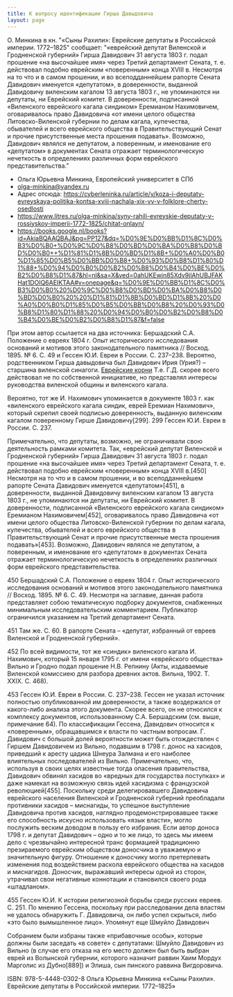 ```yaml
---
title: К вопросу идентификации Гирша Давыдовича
layout: page
---
```


О. Минкина в кн. "«Сыны Рахили»: Еврейские депутаты в Российской империи. 1772–1825" сообщает:
"«еврейский депутат Виленской и Гродненской губерний» Гирша Давидович 31 августа 1803 г. подал
прошение «на высочайшее имя» через Третий департамент Сената, т. е. действовал подобно еврейским
«поверенным» конца XVIII в. Несмотря на то что и в самом прошении, и во всеподданнейшем рапорте
Сената Давидович именуется «депутатом», в доверенности, выданной Давидовичу виленским кагалом 13
августа 1803 г., не упоминаются ни депутаты, ни Еврейский комитет. В доверенности, подписанной
«Виленского еврейского кагала синдиком» Еремианом Нахимовичем, оговаривалось право Давидовича
«от имени целого общества Литовско-Виленской губернии по делам кагала, купечества, обывателей и
всего еврейского общества в Правительствующий Сенат и прочие присутственные места прошения подавать».
Возможно, Давидович являлся не депутатом, а поверенным, и именование его «депутатом» в документах
Сената отражает терминологическую нечеткость в определениях различных форм еврейского
представительства."


- Ольга Юрьевна Минкина, Европейский университет в СПб
- olga-minkina@yandex.ru
- Адрес отсюда: https://cyberleninka.ru/article/v/koza-i-deputaty-evreyskaya-politika-kontsa-xviii-nachala-xix-vv-v-folklore-cherty-osedlosti
- https://www.litres.ru/olga-minkina/syny-rahili-evreyskie-deputaty-v-rossiyskoy-imperii-1772-1825/chitat-onlayn/
- https://books.google.nl/books?id=AkiaBQAAQBAJ&pg=PP127&dq=%D0%9E%D0%BB%D1%8C%D0%B3%D0%B0+%D0%9C%D0%B8%D0%BD%D0%BA%D0%B8%D0%BD%D0%B0++%D1%81%D1%8B%D0%BD%D1%8B+%D0%A0%D0%B0%D1%85%D0%B5%D0%BB%D0%B8+%D0%93%D0%B8%D1%80%D1%88+%D0%94%D0%B0%D0%B2%D0%B8%D0%B4%D0%BE%D0%B2%D0%B8%D1%87&hl=nl&sa=X&ved=0ahUKEwjn85Xdv9jlAhUBJFAKHat1DOIQ6AEIKTAA#v=onepage&q=%D0%9E%D0%BB%D1%8C%D0%B3%D0%B0%20%D0%9C%D0%B8%D0%BD%D0%BA%D0%B8%D0%BD%D0%B0%20%20%D1%81%D1%8B%D0%BD%D1%8B%20%D0%A0%D0%B0%D1%85%D0%B5%D0%BB%D0%B8%20%D0%93%D0%B8%D1%80%D1%88%20%D0%94%D0%B0%D0%B2%D0%B8%D0%B4%D0%BE%D0%B2%D0%B8%D1%87&f=false

При этом автор ссылается на два источника: Бершадский С.А. Положение о евреях 1804 г. Опыт исторического
исследования оснований и мотивов этого законодательного памятника // Восход. 1895. № 6. С. 49 и
Гессен Ю.И. Евреи в России. С. 237–238. Вероятно, родственником Гирша давыдовича был Давидович Ирия (Урия?) –
старшина виленской синагоги.
[Еврейские корни](https://j-roots.info/forum/viewtopic.php?t=4729&amp;start=80")
Т.е. Г.Д. скорее всего действовал не по собственной инициативе, но представлял интересы руководства виленской
общины и виленского кагала.



Вероятно, тот же И. Нахимович упоминается в документе 1803 г. как «виленского еврейского кагала
синдик, еврей Еремиан Нахимович», который скрепил своей подписью доверенность, выданную виленским
кагалом поверенному Гирше Давидовичу[299].
299 Гессен Ю.И. Евреи в России. С. 237.

Примечательно, что депутаты, возможно, не ограничивали свою деятельность рамками комитета. Так,
«еврейский депутат Виленской и Гродненской губерний» Гирша Давидович 31 августа 1803 г. подал
прошение «на высочайшее имя» через Третий департамент Сената, т. е. действовал подобно еврейским
«поверенным» конца XVIII в.[450] Несмотря на то что и в самом прошении, и во всеподданнейшем рапорте
Сената Давидович именуется «депутатом»[451], в доверенности, выданной Давидовичу виленским кагалом
13 августа 1803 г., не упоминаются ни депутаты, ни Еврейский комитет. В доверенности, подписанной
«Виленского еврейского кагала синдиком» Еремианом Нахимовичем[452], оговаривалось право Давидовича
«от имени целого общества Литовско-Виленской губернии по делам кагала, купечества, обывателей и
всего еврейского общества в Правительствующий Сенат и прочие присутственные места прошения
подавать»[453]. Возможно, Давидович являлся не депутатом, а поверенным, и именование его «депутатом»
в документах Сената отражает терминологическую нечеткость в определениях различных форм еврейского
представительства.

450 Бершадский С.А. Положение о евреях 1804 г. Опыт исторического исследования оснований и мотивов
этого законодательного памятника // Восход. 1895. № 6. С. 49. Несмотря на заглавие, данная работа
представляет собою тематическую подборку документов, снабженных минимальным исследовательским
комментарием. Публикатор ограничился указанием на Третий департамент Сената.

451 Там же. С. 60. В рапорте Сената – «депутат, избранный от евреев Виленской и Гродненской губерний».

452 По всей видимости, тот же «синдик» виленского кагала И. Нахимович, который 15 января 1795 г. от
имени «еврейского общества» Вильно и Гродно подал прошение Н.В. Репнину (Акты, издаваемые Виленской
комиссиею для разбора древних актов. Вильна, 1902. Т. XXIX. С. 468).

453 Гессен Ю.И. Евреи в России. С. 237–238. Гессен не указал источник полностью опубликованной им
доверенности, а также воздержался от какого-либо анализа этого документа. Скорее всего, он не
относился к комплексу документов, использованному С.А. Бершадским (см. выше, примечание 64).
По классификации Гессена, Давидович относится к «поверенным», обращавшимся к власти по частным
вопросам. Г. Давидович с большой долей вероятности может быть отождествлен с Гиршем Давидовичем из
Вильно, подавшим в 1798 г. донос на хасидов, приведший к аресту цадика Шнеура Залмана и его наиболее
влиятельных последователей из Вильно. Примечательно, что, используя в своих целях известные тогда
опасения правительства, Давидович обвинял хасидов во «вредных для государства поступках» и даже
намекал на возможную связь идей хасидизма с французской революцией[455]. Поскольку среди
делегировавшего Давидовича еврейского населения Виленской и Гродненской губерний преобладали
противники хасидов – миснагиды, то успешное выступление Давидовича против хасидов, наглядно
продемонстрировавшее также его способность искусно использовать «язык власти», могло послужить
веским доводом в пользу его избрания. Если автор доноса 1798 г. и депутат Давидович – одно и то
же лицо, то здесь мы имеем дело с чрезвычайно интересной транс формацией традиционно презираемого
еврейским обществом доносчика в уважаемую и значительную фигуру. Отношение к доносчику могло
претерпевать изменения под воздействием раскола еврейского общества на хасидов и миснагидов.
Доносчик, выражавший интересы одной из сторон, утрачивал свои негативные коннотации и становился
своего рода «штадланом».

455 Гессен Ю.И. К истории религиозной борьбы среди русских евреев. С. 251. По мнению Гессена,
поскольку при расследовании дела властям не удалось обнаружить Г. Давидовича, он либо успел
скрыться, либо «это было вымышленное лицо». Упомянут еще Шмуйло Давидович

Собранием были избраны также «прибавочные особы», которые должны были заседать «в совете» с
депутатами: Шмуйло Давидович из Вильно (в случае его отказа на его место должен был быть выбран
еврей из Волынской губернии, которого назначит раввин Хаим Мордух Марголис из Дубно[889]) и Элиша,
сын пинского раввина Вигдоровича.

ISBN: 978-5-4448-0302-8
Ольга Юрьевна Минкина ««Сыны Рахили». Еврейские депутаты в Российской империи. 1772–1825»
